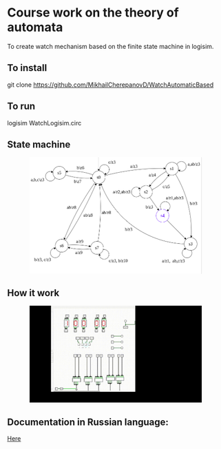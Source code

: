 # Course work on the theory of automata

To create watch mechanism based on the finite state machine in logisim.


## To install
 git clone https://github.com/MikhailCherepanovD/WatchAutomaticBased


## To run

logisim WatchLogisim.circ 

## State machine

<p align="center">
<img src="https://github.com/MikhailCherepanovD/WatchAutomaticBased/blob/master/Automatic.png" alt="" width="400"/>
</p>


## How it work


<p align="center">
<img src="https://github.com/MikhailCherepanovD/WatchAutomaticBased/blob/master/Processing.gif" alt="" width="400"/>
</p>

## Documentation in Russian language:

[Here](https://github.com/MikhailCherepanovD/WatchAutomaticBased/blob/master/%D0%9A%D1%83%D1%80%D1%81%D0%BE%D0%B2%D0%B0%D1%8F_%D0%A2%D0%90_%D0%A7%D0%B5%D1%80%D0%B5%D0%BF%D0%B0%D0%BD%D0%BE%D0%B2.pdf) 

